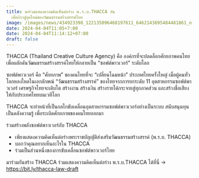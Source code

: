 ```yaml
---
title: มาร่วมแสดงความคิดเห็นต่อร่าง พ.ร.บ.THACCA กัน
  เพื่อก้าวสู่ยุคใหม่ของวัฒนธรรมสร้างสรรค์ไทย
image: /images/news/434923398_122135096468197611_6462143695484481861_n-2.jpg
date: 2024-04-04T11:05+7:00
date: 2024-04-04T11:14:12+07:00
draft: false
---
```

THACCA (Thailand Creative Culture Agency) คือ องค์กรที่จะปลดล็อกศักยภาพคนไทย เพื่อผลักดันวัฒนธรรมสร้างสรรค์ไทยให้กลายเป็น “ซอฟต์พาวเวอร์” ระดับโลก


ซอฟต์พาวเวอร์ คือ “ศักยภาพ” ของคนไทยที่จะ “เปลี่ยนโฉมหน้า” ประเทศไทยครั้งใหญ่ เมื่อผู้คนทั่วโลกหลงใหลในเอกลักษณ์ “วัฒนธรรมสร้างสรรค์” ของไทยจากการยกระดับ 11 อุตสาหกรรมซอฟต์พาวเวอร์ เศรษฐกิจไทยจะเติบโต สร้างงาน สร้างเงิน สร้างรายได้กระจายสู่ทุกภาคส่วน และสร้างชื่อเสียงให้กับประเทศไทยบนเวทีโลก


THACCA จะทำหน้าที่เป็นกลไกขับเคลื่อนอุตสาหกรรมซอฟต์พาวเวอร์อย่างเป็นระบบ สนับสนุนทุน เป็นคลังความรู้ เพื่อระเบิดศักยภาพของคนไทยออกมา


ร่วมสร้างพลังซอฟต์พาวเวอร์กับ THACCA 

* เพียงแสดงความคิดเห็นต่อร่างพระราชบัญญัติส่งเสริมวัฒนธรรมสร้างสรรค์ (พ.ร.บ. THACCA)
* บอกว่าคุณอยากเห็นอะไรใน THACCA
* ร่วมเป็นส่วนหนึ่งของการขับเคลื่อนซอฟต์พาวเวอร์ไทย

มาร่วมกันสร้าง THACCA ร่วมแสดงความคิดเห็นต่อร่าง พ.ร.บ.THACCA ได้ที่นี่ → https://bit.ly/thacca-law-draft
